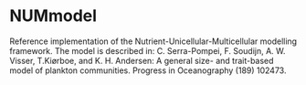 # NUMmodel
Reference implementation of the Nutrient-Unicellular-Multicellular
modelling framework.  The model is described in: C. Serra-Pompei, F. Soudijn, A. W. Visser, T.Kiørboe, and K. H. Andersen: A general size- and trait-based model of plankton communities. Progress in Oceanography (189) 102473.
